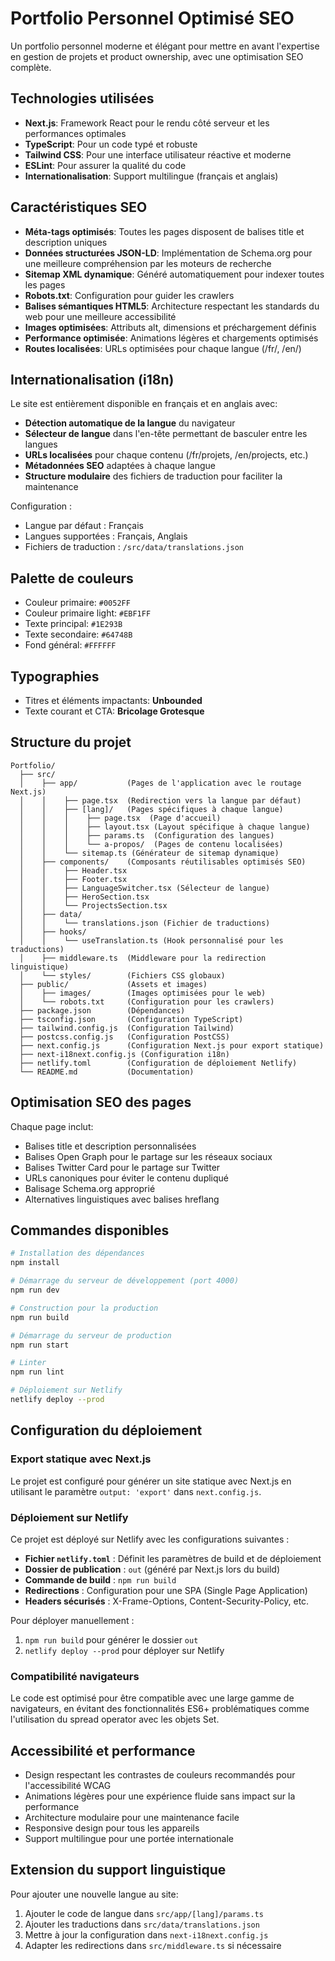 # Portfolio Personnel Optimisé SEO

Un portfolio personnel moderne et élégant pour mettre en avant l'expertise en gestion de projets et product ownership, avec une optimisation SEO complète.

## Technologies utilisées

- **Next.js**: Framework React pour le rendu côté serveur et les performances optimales
- **TypeScript**: Pour un code typé et robuste
- **Tailwind CSS**: Pour une interface utilisateur réactive et moderne
- **ESLint**: Pour assurer la qualité du code
- **Internationalisation**: Support multilingue (français et anglais)

## Caractéristiques SEO

- **Méta-tags optimisés**: Toutes les pages disposent de balises title et description uniques
- **Données structurées JSON-LD**: Implémentation de Schema.org pour une meilleure compréhension par les moteurs de recherche
- **Sitemap XML dynamique**: Généré automatiquement pour indexer toutes les pages
- **Robots.txt**: Configuration pour guider les crawlers
- **Balises sémantiques HTML5**: Architecture respectant les standards du web pour une meilleure accessibilité
- **Images optimisées**: Attributs alt, dimensions et préchargement définis
- **Performance optimisée**: Animations légères et chargements optimisés
- **Routes localisées**: URLs optimisées pour chaque langue (/fr/, /en/)

## Internationalisation (i18n)

Le site est entièrement disponible en français et en anglais avec:

- **Détection automatique de la langue** du navigateur
- **Sélecteur de langue** dans l'en-tête permettant de basculer entre les langues
- **URLs localisées** pour chaque contenu (/fr/projets, /en/projects, etc.)
- **Métadonnées SEO** adaptées à chaque langue
- **Structure modulaire** des fichiers de traduction pour faciliter la maintenance

Configuration :
- Langue par défaut : Français
- Langues supportées : Français, Anglais
- Fichiers de traduction : `/src/data/translations.json`

## Palette de couleurs

- Couleur primaire: `#0052FF`
- Couleur primaire light: `#EBF1FF`
- Texte principal: `#1E293B`
- Texte secondaire: `#64748B`
- Fond général: `#FFFFFF`

## Typographies

- Titres et éléments impactants: **Unbounded**
- Texte courant et CTA: **Bricolage Grotesque**

## Structure du projet

```
Portfolio/
  ├── src/
  │    ├── app/           (Pages de l'application avec le routage Next.js)
  │    │    ├── page.tsx  (Redirection vers la langue par défaut)
  │    │    ├── [lang]/   (Pages spécifiques à chaque langue)
  │    │    │    ├── page.tsx  (Page d'accueil)
  │    │    │    ├── layout.tsx (Layout spécifique à chaque langue)
  │    │    │    ├── params.ts  (Configuration des langues)
  │    │    │    └── a-propos/  (Pages de contenu localisées)
  │    │    └── sitemap.ts (Générateur de sitemap dynamique)
  │    ├── components/    (Composants réutilisables optimisés SEO)
  │    │    ├── Header.tsx
  │    │    ├── Footer.tsx
  │    │    ├── LanguageSwitcher.tsx (Sélecteur de langue)
  │    │    ├── HeroSection.tsx
  │    │    └── ProjectsSection.tsx
  │    ├── data/
  │    │    └── translations.json (Fichier de traductions)
  │    ├── hooks/
  │    │    └── useTranslation.ts (Hook personnalisé pour les traductions)
  │    ├── middleware.ts  (Middleware pour la redirection linguistique)
  │    └── styles/        (Fichiers CSS globaux)
  ├── public/             (Assets et images)
  │    ├── images/        (Images optimisées pour le web)
  │    └── robots.txt     (Configuration pour les crawlers)
  ├── package.json        (Dépendances)
  ├── tsconfig.json       (Configuration TypeScript)
  ├── tailwind.config.js  (Configuration Tailwind)
  ├── postcss.config.js   (Configuration PostCSS)
  ├── next.config.js      (Configuration Next.js pour export statique)
  ├── next-i18next.config.js (Configuration i18n)
  ├── netlify.toml        (Configuration de déploiement Netlify)
  └── README.md           (Documentation)
```

## Optimisation SEO des pages

Chaque page inclut:
- Balises title et description personnalisées
- Balises Open Graph pour le partage sur les réseaux sociaux
- Balises Twitter Card pour le partage sur Twitter
- URLs canoniques pour éviter le contenu dupliqué
- Balisage Schema.org approprié
- Alternatives linguistiques avec balises hreflang

## Commandes disponibles

```bash
# Installation des dépendances
npm install

# Démarrage du serveur de développement (port 4000)
npm run dev

# Construction pour la production
npm run build

# Démarrage du serveur de production
npm run start

# Linter
npm run lint

# Déploiement sur Netlify
netlify deploy --prod
```

## Configuration du déploiement

### Export statique avec Next.js

Le projet est configuré pour générer un site statique avec Next.js en utilisant le paramètre `output: 'export'` dans `next.config.js`.

### Déploiement sur Netlify

Ce projet est déployé sur Netlify avec les configurations suivantes :

- **Fichier `netlify.toml`** : Définit les paramètres de build et de déploiement
- **Dossier de publication** : `out` (généré par Next.js lors du build)
- **Commande de build** : `npm run build`
- **Redirections** : Configuration pour une SPA (Single Page Application)
- **Headers sécurisés** : X-Frame-Options, Content-Security-Policy, etc.

Pour déployer manuellement :
1. `npm run build` pour générer le dossier `out`
2. `netlify deploy --prod` pour déployer sur Netlify

### Compatibilité navigateurs

Le code est optimisé pour être compatible avec une large gamme de navigateurs, en évitant des fonctionnalités ES6+ problématiques comme l'utilisation du spread operator avec les objets Set.

## Accessibilité et performance

- Design respectant les contrastes de couleurs recommandés pour l'accessibilité WCAG
- Animations légères pour une expérience fluide sans impact sur la performance
- Architecture modulaire pour une maintenance facile
- Responsive design pour tous les appareils
- Support multilingue pour une portée internationale

## Extension du support linguistique

Pour ajouter une nouvelle langue au site:

1. Ajouter le code de langue dans `src/app/[lang]/params.ts`
2. Ajouter les traductions dans `src/data/translations.json`
3. Mettre à jour la configuration dans `next-i18next.config.js`
4. Adapter les redirections dans `src/middleware.ts` si nécessaire
